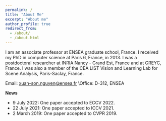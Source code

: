 ```yaml
---
permalink: /
title: "About Me"
excerpt: "About me"
author_profile: true
redirect_from: 
  - /about/
  - /about.html
---
```


I am an associate professor at ENSEA graduate school, France. I received my PhD in computer science at Paris 6, France, in 2013. I was a postdoctoral researcher at INRIA Nancy - Grand Est, France and at GREYC, France. I was also a member of the CEA LIST Vision and Learning Lab for Scene Analysis, Paris-Saclay, France.

Email: xuan-son.nguyen@ensea.fr \Office: D-312, ENSEA

**News**
* 9 July 2022: One paper accepted to ECCV 2022.
* 22 July 2021: One paper accepted to ICCV 2021.
* 2 March 2019: One paper accepted to CVPR 2019.
